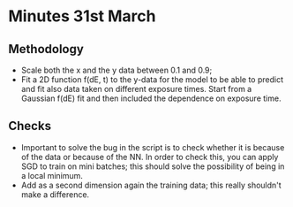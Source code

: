 # Minutes 31st March

## Methodology

- Scale both the x and the y data between 0.1 and 0.9;
- Fit a 2D function f(dE, t) to the y-data for the model to be able to predict and fit also data taken on different exposure times. Start from a Gaussian f(dE) fit and then included the dependence on exposure time.


## Checks

- Important to solve the bug in the script is to check whether it is because of the data or because of the NN. In order to check this, you can apply SGD to train on mini batches; this should solve the possibility of being in a local minimum. 
- Add as a second dimension again the training data; this really shouldn't make a difference. 

